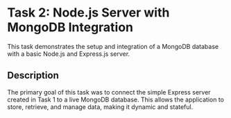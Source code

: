 # Task 2: Node.js Server with MongoDB Integration

This task demonstrates the setup and integration of a MongoDB database with a basic Node.js and Express.js server. 
## Description

The primary goal of this task was to connect the simple Express server created in Task 1 to a live MongoDB database. This allows the application to store, retrieve, and manage data, making it dynamic and stateful.

